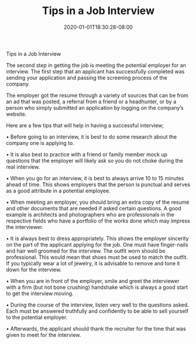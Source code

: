 ﻿---
title: "Tips in a Job Interview"
date: 2020-01-01T18:30:28-08:00
description: "Job Search Tips for Web Success"
featured_image: "/images/Job Search.jpg"
tags: ["Job Search"]
---

Tips in a Job Interview


The second step in getting the job is meeting the potential employer for an interview. The first step that an applicant has successfully completed was sending your application and passing the screening process of the company. 

The employer got the resume through a variety of sources that can be from an ad that was posted, a referral from a friend or a headhunter, or by a person who simply submitted an application by logging on the company’s website.  

Here are a few tips that will help in having a successful interview;

•	Before going to an interview, it is best to do some research about the company one is applying to. 

•	It is also best to practice with a friend or family member mock up questions that the employer will likely ask so you do not choke during the real interview.

•	When you go for an interview, it is best to always arrive 10 to 15 minutes ahead of time. This shows employers that the person is punctual and serves as a good attribute in a potential employee.

•	When meeting an employer, you should bring an extra copy of the resume and other documents that are needed if asked certain questions. A good example is architects and photographers who are professionals in the respective fields who have a portfolio of the works done which may impress the interviewer.  

•	It is always best to dress appropriately. This shows the employer sincerity on the part of the applicant applying for the job. One must have finger-nails and hair well groomed for the interview. The outfit worn should be professional.  This would mean that shoes must be used to match the outfit. If you typically wear a lot of jewelry, it is advisable to remove and tone it down for the interview.

•	When you are in front of the employer, smile and greet the interviewer with a firm (but not bone crushing) handshake  which is always a good start to get the interview moving. 

•	During the course of the interview, listen very well to the questions asked. Each must be answered truthfully and confidently to be able to sell yourself to the potential employer. 

•	Afterwards, the applicant should thank the recruiter for the time that was given to meet for the interview.

